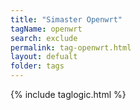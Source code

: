 ```yaml
---
title: "Simaster Openwrt"
tagName: openwrt
search: exclude
permalink: tag-openwrt.html
layout: defualt
folder: tags
---
```

{% include taglogic.html %}

